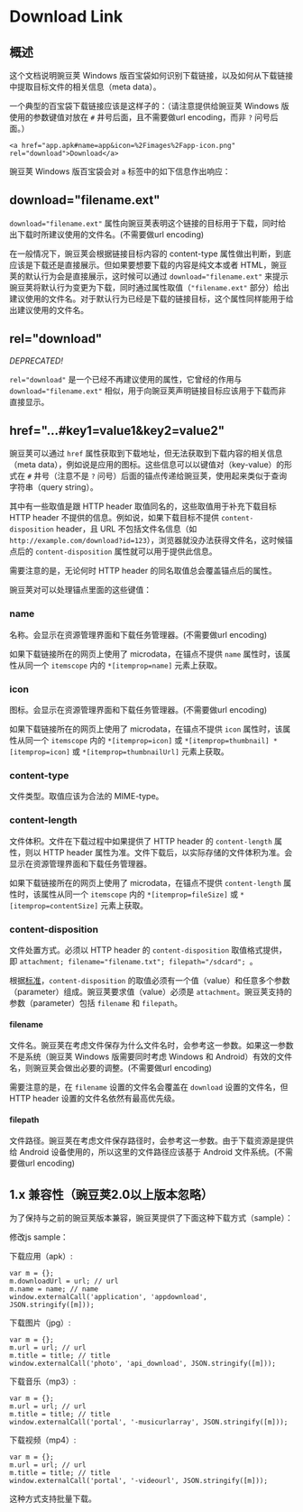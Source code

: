 # Download Link

## 概述

这个文档说明豌豆荚 Windows 版百宝袋如何识别下载链接，以及如何从下载链接中提取目标文件的相关信息（meta data）。

一个典型的百宝袋下载链接应该是这样子的：（请注意提供给豌豆荚 Windows 版使用的参数键值对放在 `#` 井号后面，且不需要做url encoding，而非 `?` 问号后面。）

	<a href="app.apk#name=app&icon=%2Fimages%2Fapp-icon.png" rel="download">Download</a>

豌豆荚 Windows 版百宝袋会对 `a` 标签中的如下信息作出响应：

## download="filename.ext"

`download="filename.ext"` 属性向豌豆荚表明这个链接的目标用于下载，同时给出下载时所建议使用的文件名。(不需要做url encoding)

在一般情况下，豌豆荚会根据链接目标内容的 content-type 属性做出判断，到底应该是下载还是直接展示。但如果要想要下载的内容是纯文本或者 HTML，豌豆荚的默认行为会是直接展示，这时候可以通过 `download="filename.ext"` 来提示豌豆荚将默认行为变更为下载，同时通过属性取值（`"filename.ext"` 部分）给出建议使用的文件名。对于默认行为已经是下载的链接目标，这个属性同样能用于给出建议使用的文件名。

## rel="download"

_DEPRECATED!_

`rel="download"` 是一个已经不再建议使用的属性，它曾经的作用与 `download="filename.ext"` 相似，用于向豌豆荚声明链接目标应该用于下载而非直接显示。

## href="...\#key1=value1&key2=value2"

豌豆荚可以通过 `href` 属性获取到下载地址，但无法获取到下载内容的相关信息（meta data），例如说是应用的图标。这些信息可以以键值对（key-value）的形式在 `#` 井号（注意不是 `?` 问号）后面的锚点传递给豌豆荚，使用起来类似于查询字符串（query string）。

其中有一些取值是跟 HTTP header 取值同名的，这些取值用于补充下载目标 HTTP header 不提供的信息。例如说，如果下载目标不提供 `content-disposition` header，且 URL 不包括文件名信息（如 `http://example.com/download?id=123`），浏览器就没办法获得文件名，这时候锚点后的 `content-disposition` 属性就可以用于提供此信息。

需要注意的是，无论何时 HTTP header 的同名取值总会覆盖锚点后的属性。

豌豆荚对可以处理锚点里面的这些键值：

### name

名称。会显示在资源管理界面和下载任务管理器。(不需要做url encoding)

如果下载链接所在的网页上使用了 microdata，在锚点不提供 `name` 属性时，该属性从同一个 `itemscope` 内的 `*[itemprop=name]` 元素上获取。

### icon

图标。会显示在资源管理界面和下载任务管理器。(不需要做url encoding)

如果下载链接所在的网页上使用了 microdata，在锚点不提供 `icon` 属性时，该属性从同一个 `itemscope` 内的 `*[itemprop=icon]` 或 `*[itemprop=thumbnail] *[itemprop=icon]` 或 `*[itemprop=thumbnailUrl]` 元素上获取。

### content-type

文件类型。取值应该为合法的 MIME-type。

### content-length

文件体积。文件在下载过程中如果提供了 HTTP header 的 `content-length` 属性，则以 HTTP header 属性为准。文件下载后，以实际存储的文件体积为准。会显示在资源管理界面和下载任务管理器。

如果下载链接所在的网页上使用了 microdata，在锚点不提供 `content-length` 属性时，该属性从同一个 `itemscope` 内的 `*[itemprop=fileSize]` 或 `*[itemprop=contentSize]` 元素上获取。

### content-disposition

文件处置方式。必须以 HTTP header 的 `content-disposition` 取值格式提供，即 `attachment; filename="filename.txt"; filepath="/sdcard"; `。

根据[标准](http://www.iana.org/assignments/mail-cont-disp/mail-cont-disp.xml)，`content-disposition` 的取值必须有一个值（value）和任意多个参数（parameter）组成。豌豆荚要求值（value）必须是 `attachment`。豌豆荚支持的参数（parameter）包括 `filename` 和 `filepath`。

#### filename

文件名。豌豆荚在考虑文件保存为什么文件名时，会参考这一参数。如果这一参数不是系统（豌豆荚 Windows 版需要同时考虑 Windows 和 Android）有效的文件名，则豌豆荚会做出必要的调整。(不需要做url encoding)

需要注意的是，在 `filename` 设置的文件名会覆盖在 `download` 设置的文件名，但 HTTP header 设置的文件名依然有最高优先级。

#### filepath

文件路径。豌豆荚在考虑文件保存路径时，会参考这一参数。由于下载资源是提供给 Android 设备使用的，所以这里的文件路径应该基于 Android 文件系统。(不需要做url encoding)

## 1.x 兼容性（豌豆荚2.0以上版本忽略）

为了保持与之前的豌豆荚版本兼容，豌豆荚提供了下面这种下载方式（sample）：

修改js sample：

下载应用（apk）:

    var m = {};
    m.downloadUrl = url; // url
    m.name = name; // name
    window.externalCall('application', 'appdownload', JSON.stringify([m]));

下载图片（jpg）:

    var m = {};
    m.url = url; // url
    m.title = title; // title
    window.externalCall('photo', 'api_download', JSON.stringify([m]));

下载音乐（mp3）:

    var m = {};
    m.url = url; // url
    m.title = title; // title
    window.externalCall('portal', '-musicurlarray', JSON.stringify([m]));

下载视频（mp4）:

    var m = {};
    m.url = url; // url
    m.title = title; // title
    window.externalCall('portal', '-videourl', JSON.stringify([m]));

这种方式支持批量下载。